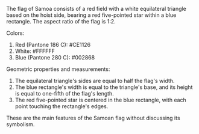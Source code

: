 The flag of Samoa consists of a red field with a white equilateral triangle based on the hoist side, bearing a red five-pointed star within a blue rectangle. The aspect ratio of the flag is 1:2.

Colors:
1. Red (Pantone 186 C): #CE1126
2. White: #FFFFFF
3. Blue (Pantone 280 C): #002868

Geometric properties and measurements:
1. The equilateral triangle's sides are equal to half the flag's width.
2. The blue rectangle's width is equal to the triangle's base, and its height is equal to one-fifth of the flag's length.
3. The red five-pointed star is centered in the blue rectangle, with each point touching the rectangle's edges.

These are the main features of the Samoan flag without discussing its symbolism.